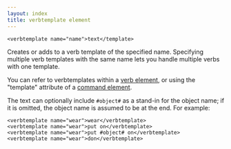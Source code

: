 ```yaml
---
layout: index
title: verbtemplate element
---
```


    <verbtemplate name="name">text</template>

Creates or adds to a verb template of the specified name. Specifying multiple verb templates with the same name lets you handle multiple verbs with one template.

You can refer to verbtemplates within a [verb element](verb.html), or using the "template" attribute of a [command element](command.html).

The text can optionally include `#object#` as a stand-in for the object name; if it is omitted, the object name is assumed to be at the end. For example:

```
<verbtemplate name="wear">wear</verbtemplate>
<verbtemplate name="wear">put on</verbtemplate>
<verbtemplate name="wear">put #object# on</verbtemplate>
<verbtemplate name="wear">don</verbtemplate>
```
